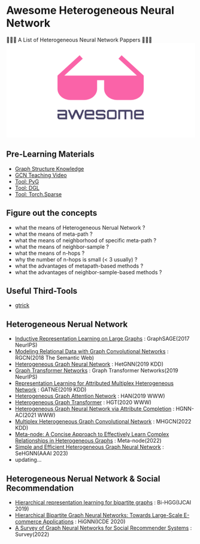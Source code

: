 # Awesome Heterogeneous Neural Network
🎉🎉🎉 A List of Heterogeneous Neural Network Pappers 🎉🎉🎉
![Awesome](awesome.png)

## Pre-Learning Materials
  - [Graph Structure Knowledge](https://www.bilibili.com/video/BV16v4y1b7x7/?spm_id_from=333.788&vd_source=d496a4b7477de878a88c60b654607663)
  - [GCN Teaching Video](https://www.bilibili.com/video/BV1Hs4y157Ls/?spm_id_from=333.788&vd_source=d496a4b7477de878a88c60b654607663)
  - [Tool: PyG](https://pytorch-geometric.readthedocs.io/en/latest/index.html)
  - [Tool: DGL](https://docs.dgl.ai/en/latest/)
  - [Tool: Torch.Sparse](https://pytorch.org/docs/stable/sparse.html?highlight=torch+sparse#module-torch.sparse)

## Figure out the concepts
  - what the means of Heterogeneous Nerual Network ? 
  - what the means of meta-path ?
  - what the means of neighborhood of specific meta-path ?
  - what the means of neighbor-sample ?
  - what the means of n-hops ?
  - why the number of n-hops is small (< 3 usually) ?
  - what the advantages of metapath-based methods ?
  - what the advantages of neighbor-sample-based methods ?
  
## Useful Third-Tools
  - [gtrick](https://github.com/sangyx/gtrick)

## Heterogeneous Nerual Network
  - [Inductive Representation Learning on Large Graphs](https://export.arxiv.org/pdf/1706.02216.pdf) : GraphSAGE(2017 NeurIPS)
  - [Modeling Relational Data with Graph Convolutional Networks](https://arxiv.org/pdf/1703.06103v4.pdf) : RGCN(2018 The Semantic Web)
  - [Heterogeneous Graph Neural Network](https://dl.acm.org/doi/pdf/10.1145/3292500.3330961) : HetGNN(2019 KDD)
  - [Graph Transformer Networks](https://export.arxiv.org/pdf/1911.06455.pdf) : Graph Transformer Networks(2019 NeurIPS)
  - [Representation Learning for Attributed Multiplex Heterogeneous Network](http://export.arxiv.org/pdf/1905.01669) : GATNE(2019 KDD) 
  - [Heterogeneous Graph Attention Network](https://arxiv.org/pdf/1903.07293v2.pdf) : HAN(2019 WWW)
  - [Heterogeneous Graph Transformer](https://arxiv.org/pdf/2003.01332.pdf) : HGT(2020 WWW)
  - [Heterogeneous Graph Neural Network via Attribute Completion](https://dl.acm.org/doi/abs/10.1145/3442381.3449914) : HGNN-AC(2021 WWW)
  - [Multiplex Heterogeneous Graph Convolutional Network](https://arxiv.org/pdf/2208.06129) : MHGCN(2022 KDD)
  - [Meta-node: A Concise Approach to Effectively Learn Complex Relationships in Heterogeneous Graphs](https://arxiv.org/abs/2210.14480) : Meta-node(2022)
  - [Simple and Efficient Heterogeneous Graph Neural Network](http://arxiv.org/abs/2207.02547) : SeHGNN(AAAI 2023)
  - updating...

## Heterogeneous Nerual Network & Social Recommendation
  - [Hierarchical representation learning for bipartite graphs](https://www.ijcai.org/Proceedings/2019/0398.pdf) : Bi-HGG(IJCAI 2019)
  - [Hierarchical Bipartite Graph Neural Networks: Towards Large-Scale E-commerce Applications](https://ieeexplore.ieee.org/document/9101846) : HiGNN(ICDE 2020)
  - [A Survey of Graph Neural Networks for Social Recommender Systems](https://arxiv.org/pdf/2212.04481) : Survey(2022)
